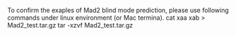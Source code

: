 To confirm the exaples of Mad2 blind mode prediction, please use following commands under linux environment (or Mac termina).
      cat xaa xab > Mad2_test.tar.gz
      tar -xzvf Mad2_test.tar.gz
